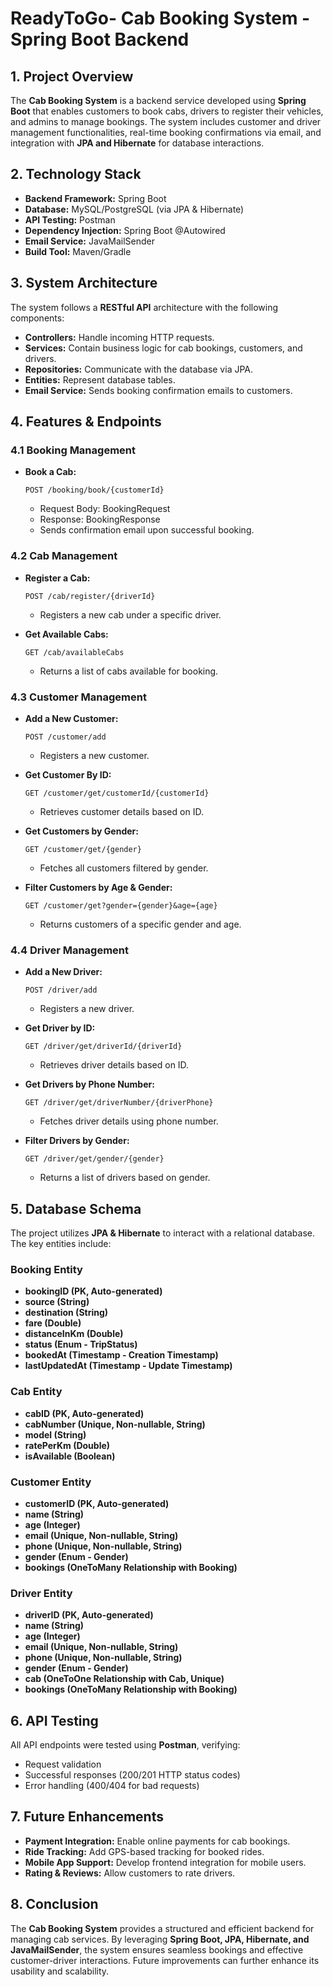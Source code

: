 # ReadyToGo- Cab Booking System - Spring Boot Backend

## 1. Project Overview
The **Cab Booking System** is a backend service developed using **Spring Boot** that enables customers to book cabs, drivers to register their vehicles, and admins to manage bookings. The system includes customer and driver management functionalities, real-time booking confirmations via email, and integration with **JPA and Hibernate** for database interactions. 

## 2. Technology Stack
- **Backend Framework:** Spring Boot
- **Database:** MySQL/PostgreSQL (via JPA & Hibernate)
- **API Testing:** Postman
- **Dependency Injection:** Spring Boot @Autowired
- **Email Service:** JavaMailSender
- **Build Tool:** Maven/Gradle

## 3. System Architecture
The system follows a **RESTful API** architecture with the following components:
- **Controllers:** Handle incoming HTTP requests.
- **Services:** Contain business logic for cab bookings, customers, and drivers.
- **Repositories:** Communicate with the database via JPA.
- **Entities:** Represent database tables.
- **Email Service:** Sends booking confirmation emails to customers.

## 4. Features & Endpoints

### 4.1 Booking Management
- **Book a Cab:**
  ```http
  POST /booking/book/{customerId}
  ```
  - Request Body: BookingRequest
  - Response: BookingResponse
  - Sends confirmation email upon successful booking.

### 4.2 Cab Management
- **Register a Cab:**
  ```http
  POST /cab/register/{driverId}
  ```
  - Registers a new cab under a specific driver.
  
- **Get Available Cabs:**
  ```http
  GET /cab/availableCabs
  ```
  - Returns a list of cabs available for booking.

### 4.3 Customer Management
- **Add a New Customer:**
  ```http
  POST /customer/add
  ```
  - Registers a new customer.
  
- **Get Customer By ID:**
  ```http
  GET /customer/get/customerId/{customerId}
  ```
  - Retrieves customer details based on ID.

- **Get Customers by Gender:**
  ```http
  GET /customer/get/{gender}
  ```
  - Fetches all customers filtered by gender.

- **Filter Customers by Age & Gender:**
  ```http
  GET /customer/get?gender={gender}&age={age}
  ```
  - Returns customers of a specific gender and age.

### 4.4 Driver Management
- **Add a New Driver:**
  ```http
  POST /driver/add
  ```
  - Registers a new driver.
  
- **Get Driver by ID:**
  ```http
  GET /driver/get/driverId/{driverId}
  ```
  - Retrieves driver details based on ID.

- **Get Drivers by Phone Number:**
  ```http
  GET /driver/get/driverNumber/{driverPhone}
  ```
  - Fetches driver details using phone number.

- **Filter Drivers by Gender:**
  ```http
  GET /driver/get/gender/{gender}
  ```
  - Returns a list of drivers based on gender.

## 5. Database Schema
The project utilizes **JPA & Hibernate** to interact with a relational database. The key entities include:

### Booking Entity
- **bookingID (PK, Auto-generated)**
- **source (String)**
- **destination (String)**
- **fare (Double)**
- **distanceInKm (Double)**
- **status (Enum - TripStatus)**
- **bookedAt (Timestamp - Creation Timestamp)**
- **lastUpdatedAt (Timestamp - Update Timestamp)**

### Cab Entity
- **cabID (PK, Auto-generated)**
- **cabNumber (Unique, Non-nullable, String)**
- **model (String)**
- **ratePerKm (Double)**
- **isAvailable (Boolean)**

### Customer Entity
- **customerID (PK, Auto-generated)**
- **name (String)**
- **age (Integer)**
- **email (Unique, Non-nullable, String)**
- **phone (Unique, Non-nullable, String)**
- **gender (Enum - Gender)**
- **bookings (OneToMany Relationship with Booking)**

### Driver Entity
- **driverID (PK, Auto-generated)**
- **name (String)**
- **age (Integer)**
- **email (Unique, Non-nullable, String)**
- **phone (Unique, Non-nullable, String)**
- **gender (Enum - Gender)**
- **cab (OneToOne Relationship with Cab, Unique)**
- **bookings (OneToMany Relationship with Booking)**

## 6. API Testing
All API endpoints were tested using **Postman**, verifying:
- Request validation
- Successful responses (200/201 HTTP status codes)
- Error handling (400/404 for bad requests)

## 7. Future Enhancements
- **Payment Integration:** Enable online payments for cab bookings.
- **Ride Tracking:** Add GPS-based tracking for booked rides.
- **Mobile App Support:** Develop frontend integration for mobile users.
- **Rating & Reviews:** Allow customers to rate drivers.

## 8. Conclusion
The **Cab Booking System** provides a structured and efficient backend for managing cab services. By leveraging **Spring Boot, JPA, Hibernate, and JavaMailSender**, the system ensures seamless bookings and effective customer-driver interactions. Future improvements can further enhance its usability and scalability.

